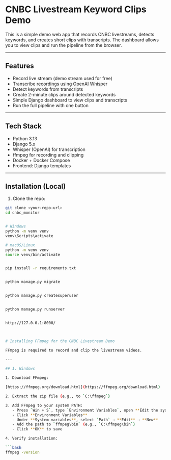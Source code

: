 # CNBC Livestream Keyword Clips Demo

This is a simple demo web app that records CNBC livestreams, detects keywords, and creates short clips with transcripts. The dashboard allows you to view clips and run the pipeline from the browser.

---

## Features

- Record live stream (demo stream used for free)
- Transcribe recordings using OpenAI Whisper
- Detect keywords from transcripts
- Create 2-minute clips around detected keywords
- Simple Django dashboard to view clips and transcripts
- Run the full pipeline with one button

---

## Tech Stack

- Python 3.13
- Django 5.x
- Whisper (OpenAI) for transcription
- ffmpeg for recording and clipping
- Docker + Docker Compose
- Frontend: Django templates

---

## Installation (Local)

1. Clone the repo:

```bash
git clone <your-repo-url>
cd cnbc_monitor


# Windows
python -m venv venv
venv\Scripts\activate

# macOS/Linux
python -m venv venv
source venv/bin/activate


pip install -r requirements.txt


python manage.py migrate


python manage.py createsuperuser


python manage.py runserver


http://127.0.0.1:8000/



# Installing FFmpeg for the CNBC Livestream Demo

FFmpeg is required to record and clip the livestream videos.

---

## 1. Windows

1. Download FFmpeg:

[https://ffmpeg.org/download.html](https://ffmpeg.org/download.html)

2. Extract the zip file (e.g., to `C:\ffmpeg`)

3. Add FFmpeg to your system PATH:
   - Press `Win + S`, type `Environment Variables`, open **Edit the system environment variables**
   - Click **Environment Variables**
   - Under **System variables**, select `Path` → **Edit** → **New**
   - Add the path to `ffmpeg\bin` (e.g., `C:\ffmpeg\bin`)
   - Click **OK** to save

4. Verify installation:

```bash
ffmpeg -version
